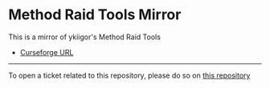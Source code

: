 # Method Raid Tools Mirror

This is a mirror of ykiigor's Method Raid Tools 

- [Curseforge URL](https://www.curseforge.com/wow/addons/method-raid-tools)

----

To open a ticket related to this repository, please do so on [this repository](https://github.com/curseforge-mirror/.github)
